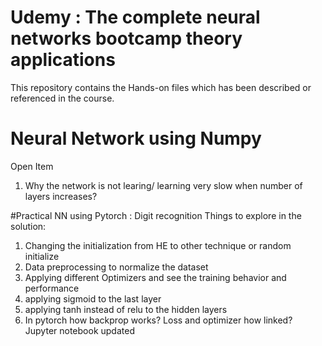 # Udemy : The complete neural networks bootcamp theory applications
This repository contains the Hands-on files which has been described or referenced in the course.

# Neural Network using Numpy
Open Item
1. Why the network is not learing/ learning very slow when number of layers increases?

#Practical NN using Pytorch : Digit recognition
Things to explore in the solution:
1. Changing the initialization from HE to other technique or random initialize
2. Data preprocessing to normalize the dataset
3. Applying different Optimizers and see the training behavior and performance
4. applying sigmoid to the last layer
5. applying tanh instead of relu to the hidden layers
6. In pytorch how backprop works? Loss and optimizer how linked? Jupyter notebook updated

